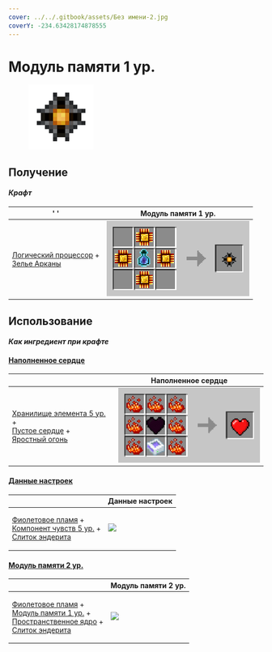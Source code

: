 ```yaml
---
cover: ../../.gitbook/assets/Без имени-2.jpg
coverY: -234.63428174878555
---
```


# Модуль памяти 1 ур.

<figure><img src="../../.gitbook/assets/256k_128.png" alt=""><figcaption></figcaption></figure>

## Получение

#### _Крафт_

|  ' '                                                                                                               | Модуль памяти 1 ур.                       |
| ------------------------------------------------------------------------------------------------------------------ | ----------------------------------------- |
| <p><a href="logic_processor.md">Логический процессор</a> +<br><a href="weak_arcana_potion.md">Зелье Арканы</a></p> | ![](<../../.gitbook/assets/256k (1).png>) |

## Использование

#### _Как ингредиент при крафте_

#### [Наполненное сердце](heart.md)

|                                                                                                                                                                        | Наполненное сердце                   |
| ---------------------------------------------------------------------------------------------------------------------------------------------------------------------- | ------------------------------------ |
| <p><a href="item_storage_cell_256k.md">Хранилище элемента 5 ур.</a> +<br><a href="heart_empty.md">Пустое сердце</a> +<br><a href="fury_fire.md">Яростный огонь</a></p> | ![](../../.gitbook/assets/heart.png) |

#### [Данные настроек](settings\_data.md)

|                                                                                                                                                                             | Данные настроек                               |
| --------------------------------------------------------------------------------------------------------------------------------------------------------------------------- | --------------------------------------------- |
| <p><a href="purple_blaze.md">Фиолетовое пламя</a> +<br><a href="cell_component_256k.md">Компонент чувств 5 ур.</a> +<br><a href="enderite_ingot.md">Слиток эндерита</a></p> | ![](../../.gitbook/assets/settings\_data.png) |

#### [Модуль памяти 2 ур.](16384k\_fluid.md)

|                                                                                                                                                                                                                      | Модуль памяти 2 ур.                          |
| -------------------------------------------------------------------------------------------------------------------------------------------------------------------------------------------------------------------- | -------------------------------------------- |
| <p><a href="purple_blaze.md">Фиолетовое пламя</a> +<br><a href="256k.md">Модуль памяти 1 ур.</a> +<br><a href="spawner_seeker.md">Пространственное ядро</a> +<br><a href="enderite_ingot.md">Слиток эндерита</a></p> | ![](../../.gitbook/assets/16384k\_fluid.png) |
